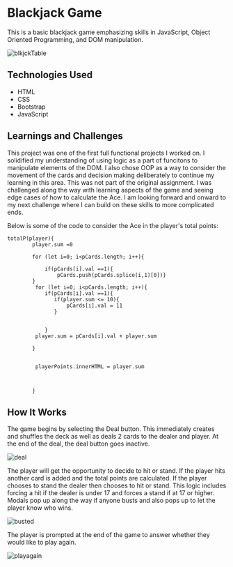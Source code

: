 # Blackjack Game

This is a basic blackjack game emphasizing skills in JavaScript, Object Oriented Programming, and DOM manipulation.

![blkjckTable](https://github.com/Hendersonkelly/blackjack2021/assets/126027193/34f10cdc-9ca4-43f9-9c45-ad6f2f7802d1)


## Technologies Used
* HTML
* CSS
* Bootstrap
* JavaScript


## Learnings and Challenges
This project was one of the first full functional projects I worked on. I solidified my understanding of using logic as a part of funcitons to manipulate elements of the DOM. I also chose OOP as a way to consider the movement of the cards and decision making deliberately to continue my learning in this area. This was not part of the original assignment. I was challenged along the way with learning aspects of the game and seeing edge cases of how to calculate the Ace. I am looking forward and onward to my next challenge where I can build on these skills to more complicated ends. 

Below is some of the code to consider the Ace in the player's total points:
```
totalP(player){
        player.sum =0
       
        for (let i=0; i<pCards.length; i++){

            if(pCards[i].val ==1){
                pCards.push(pCards.splice(i,1)[0])}
        }
         for (let i=0; i<pCards.length; i++){        
            if(pCards[i].val ==1){
               if(player.sum <= 10){
                   pCards[i].val = 11
               }
               
   
            }
         player.sum = pCards[i].val + player.sum

        }
         

         playerPoints.innerHTML = player.sum
         
         
         
        }
  ```
 
 
## How It Works
The game begins by selecting the Deal button. This immediately creates and shuffles the deck as well as deals 2 cards to the dealer and player. At the end of the deal, the deal button goes inactive.


![deal](https://github.com/Hendersonkelly/blackjack2021/assets/126027193/6f33cf75-2204-4eb7-af03-f84340b1495c)


The player will get the opportunity to decide to hit or stand. If the player hits another card is added and the total points are calculated. If the player chooses to stand the dealer then chooses to hit or stand. This logic includes forcing a hit if the dealer is under 17 and forces a stand if at 17 or higher. Modals pop up along the way if anyone busts and also pops up to let the player know who wins.


![busted](https://github.com/Hendersonkelly/blackjack2021/assets/126027193/48643a31-c2f5-4c6b-8e7c-a56a162060f5)


The player is prompted at the end of the game to answer whether they would like to play again. 


![playagain](https://github.com/Hendersonkelly/blackjack2021/assets/126027193/940ec197-5775-4da4-8454-441441491671)
